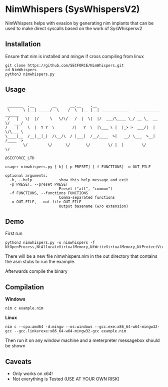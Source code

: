 # NimWhispers (SysWhispersV2)

NimWhispers helps with evasion by generating nim implants that can be used to make direct syscalls based on the work of SysWhispersv2

## Installation

Ensure that nim is installed and mingw if cross compiling from linux

```
git clone https://github.com/SECFORCE/NimWhispers.git
cd NimWhispers
python3 nimwhispers.py
```

## Usage

```

 _______  .__        __      __.__    .__                                    
 \      \ |__| _____/  \    /  \  |__ |__| ____________   ___________  ______
 /   |   \|  |/     \   \/\/   /  |  \|  |/  ___/\____ \_/ __ \_  __ \/  ___/
/    |    \  |  Y Y  \        /|   Y  \  |\___ \ |  |_> >  ___/|  | \/\___ \ 
\____|__  /__|__|_|  /\__/\  / |___|  /__/____  >|   __/ \___  >__|  /____  >
        \/         \/      \/       \/        \/ |__|        \/           \/ 

@SECFORCE_LTD

usage: nimwhispers.py [-h] [-p PRESET] [-f FUNCTIONS] -o OUT_FILE

optional arguments:
  -h, --help            show this help message and exit
  -p PRESET, --preset PRESET
                        Preset ("all", "common")
  -f FUNCTIONS, --functions FUNCTIONS
                        Comma-separated functions
  -o OUT_FILE, --out-file OUT_FILE
                        Output basename (w/o extension)
```

## Demo

First run

```
python3 nimwhispers.py -o nimwhispers -f NtOpenProcess,NtAllocateVirtualMemory,NtWriteVirtualMemory,NtProtectVirtualMemory,NtCreateThreadEx
```

There will be a new file nimwhispers.nim in the out directory that contains the asm stubs to run the example.

Afterwards compile the binary

## Compilation

**Windows**

```
nim c example.nim
```

**Linux**

```
nim c --cpu:amd64 -d:mingw --os:windows --gcc.exe:x86_64-w64-mingw32-gcc --gcc.linkerexe:x86_64-w64-mingw32-gcc example.nim
```

Then run it on any window machine and a meterpreter messagebox should be shown

## Caveats

- Only works on x64!
- Not everything is Tested (USE AT YOUR OWN RISK)
